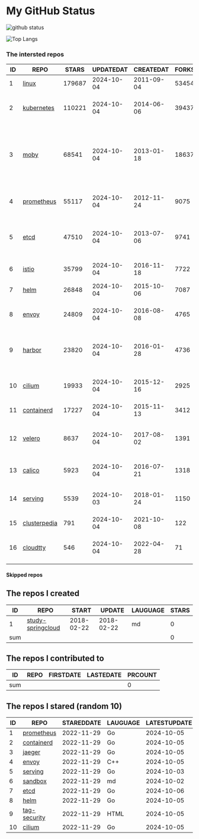 # My GitHub Status

<img src="https://github-readme-stats-1.yihong0618.vercel.app/api?username=daoqingniu&show_icons=true&&&hide_title=true&count_private=true" alt="github status" />

![Top Langs](https://github-readme-stats-1.yihong0618.vercel.app/api/top-langs/?username=daoqingniu&layout=compact)

<!--START_SECTION:github_repos-->
### The intersted repos
| ID |                              REPO                               | STARS  | UPDATEDAT  | CREATEDAT  | FORKSCOUNT |                                                DESCRIPTIONS                                                |
|----|-----------------------------------------------------------------|--------|------------|------------|------------|------------------------------------------------------------------------------------------------------------|
|  1 | [linux](https://github.com/torvalds/linux)                      | 179687 | 2024-10-04 | 2011-09-04 |      53454 | Linux kernel source tree                                                                                   |
|  2 | [kubernetes](https://github.com/kubernetes/kubernetes)          | 110221 | 2024-10-04 | 2014-06-06 |      39437 | Production-Grade Container Scheduling and Management                                                       |
|  3 | [moby](https://github.com/moby/moby)                            |  68541 | 2024-10-04 | 2013-01-18 |      18637 | The Moby Project - a collaborative project for the container ecosystem to assemble container-based systems |
|  4 | [prometheus](https://github.com/prometheus/prometheus)          |  55117 | 2024-10-04 | 2012-11-24 |       9075 | The Prometheus monitoring system and time series database.                                                 |
|  5 | [etcd](https://github.com/etcd-io/etcd)                         |  47510 | 2024-10-04 | 2013-07-06 |       9741 | Distributed reliable key-value store for the most critical data of a distributed system                    |
|  6 | [istio](https://github.com/istio/istio)                         |  35799 | 2024-10-04 | 2016-11-18 |       7722 | Connect, secure, control, and observe services.                                                            |
|  7 | [helm](https://github.com/helm/helm)                            |  26848 | 2024-10-04 | 2015-10-06 |       7087 | The Kubernetes Package Manager                                                                             |
|  8 | [envoy](https://github.com/envoyproxy/envoy)                    |  24809 | 2024-10-04 | 2016-08-08 |       4765 | Cloud-native high-performance edge/middle/service proxy                                                    |
|  9 | [harbor](https://github.com/goharbor/harbor)                    |  23820 | 2024-10-04 | 2016-01-28 |       4736 | An open source trusted cloud native registry project that stores, signs, and scans content.                |
| 10 | [cilium](https://github.com/cilium/cilium)                      |  19933 | 2024-10-04 | 2015-12-16 |       2925 | eBPF-based Networking, Security, and Observability                                                         |
| 11 | [containerd](https://github.com/containerd/containerd)          |  17227 | 2024-10-04 | 2015-11-13 |       3412 | An open and reliable container runtime                                                                     |
| 12 | [velero](https://github.com/vmware-tanzu/velero)                |   8637 | 2024-10-04 | 2017-08-02 |       1391 | Backup and migrate Kubernetes applications and their persistent volumes                                    |
| 13 | [calico](https://github.com/projectcalico/calico)               |   5923 | 2024-10-04 | 2016-07-21 |       1318 | Cloud native networking and network security                                                               |
| 14 | [serving](https://github.com/knative/serving)                   |   5539 | 2024-10-03 | 2018-01-24 |       1150 | Kubernetes-based, scale-to-zero, request-driven compute                                                    |
| 15 | [clusterpedia](https://github.com/clusterpedia-io/clusterpedia) |    791 | 2024-10-04 | 2021-10-08 |        122 | The Encyclopedia of Kubernetes clusters                                                                    |
| 16 | [cloudtty](https://github.com/cloudtty/cloudtty)                |    546 | 2024-10-04 | 2022-04-28 |         71 | A Friendly Kubernetes CloudShell (Web Terminal) !                                                          |



#### Skipped repos
<!--END_SECTION:github_repos-->

<!--START_SECTION:my_github-->
## The repos I created
| ID  |                                 REPO                                 |   START    |   UPDATE   | LAUGUAGE | STARS |
|-----|----------------------------------------------------------------------|------------|------------|----------|-------|
|   1 | [study-springcloud](https://github.com/daoqingniu/study-springcloud) | 2018-02-22 | 2018-02-22 | md       |     0 |
| sum |                                                                      |            |            |          |     0 |

## The repos I contributed to
| ID  | REPO | FIRSTDATE | LASTEDATE | PRCOUNT |
|-----|------|-----------|-----------|---------|
| sum |      |           |           |       0 |

## The repos I stared (random 10)
| ID |                          REPO                          | STAREDDATE | LAUGUAGE | LATESTUPDATE |
|----|--------------------------------------------------------|------------|----------|--------------|
|  1 | [prometheus](https://github.com/prometheus/prometheus) | 2022-11-29 | Go       | 2024-10-05   |
|  2 | [containerd](https://github.com/containerd/containerd) | 2022-11-29 | Go       | 2024-10-05   |
|  3 | [jaeger](https://github.com/jaegertracing/jaeger)      | 2022-11-29 | Go       | 2024-10-05   |
|  4 | [envoy](https://github.com/envoyproxy/envoy)           | 2022-11-29 | C++      | 2024-10-05   |
|  5 | [serving](https://github.com/knative/serving)          | 2022-11-29 | Go       | 2024-10-03   |
|  6 | [sandbox](https://github.com/cncf/sandbox)             | 2022-11-29 | md       | 2024-10-02   |
|  7 | [etcd](https://github.com/etcd-io/etcd)                | 2022-11-29 | Go       | 2024-10-06   |
|  8 | [helm](https://github.com/helm/helm)                   | 2022-11-29 | Go       | 2024-10-05   |
|  9 | [tag-security](https://github.com/cncf/tag-security)   | 2022-11-29 | HTML     | 2024-10-05   |
| 10 | [cilium](https://github.com/cilium/cilium)             | 2022-11-29 | Go       | 2024-10-05   |

<!--END_SECTION:my_github-->
